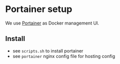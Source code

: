 # Portainer setup

We use [Portainer](https://www.portainer.io/documentation/) as Docker management UI.

## Install

* see `scripts.sh` to install portainer
* see `portainer` nginx config file for hosting config